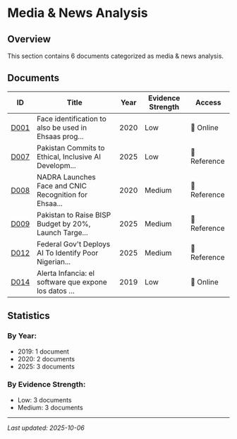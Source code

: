 # Media & News Analysis

## Overview

This section contains 6 documents categorized as media & news analysis.

## Documents

| ID | Title | Year | Evidence Strength | Access |
|----|-------|------|-------------------|--------|
| [D001](D001.md) | Face identification to also be used in Ehsaas prog... | 2020 | Low | 🔗 Online |
| [D007](D007.md) | Pakistan Commits to Ethical, Inclusive AI Developm... | 2025 | Low | 📄 Reference |
| [D008](D008.md) | NADRA Launches Face and CNIC Recognition for Ehsaa... | 2020 | Medium | 📄 Reference |
| [D009](D009.md) | Pakistan to Raise BISP Budget by 20%, Launch Targe... | 2025 | Medium | 📄 Reference |
| [D012](D012.md) | Federal Gov't Deploys AI To Identify Poor Nigerian... | 2025 | Medium | 📄 Reference |
| [D014](D014.md) | Alerta Infancia: el software que expone los datos ... | 2019 | Low | 🔗 Online |

## Statistics

### By Year:
- 2019: 1 document
- 2020: 2 documents
- 2025: 3 documents

### By Evidence Strength:
- Low: 3 documents
- Medium: 3 documents

---
*Last updated: 2025-10-06*

